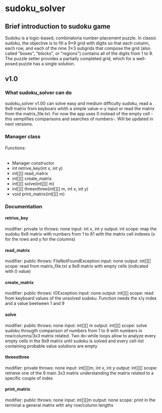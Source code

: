 # sudoku_solver

## Brief introduction to sudoku game
Sudoku is a logic-based, combinatoria number-placement puzzle. In classic sudoku, the objective is to fill a 9×9 grid with digits so that each column, each row, and each of the nine 3×3 subgrids that compose the grid (also called "boxes", "blocks", or "regions") contains all of the digits from 1 to 9. The puzzle setter provides a partially completed grid, which for a well-posed puzzle has a single solution.

## v1.0

### What sudoku_solver can do
sudoku_solver v1.00 can solve easy and medium difficulty sudoku, read a 9x9 matrix from keyboars whith a simple value-x-y input or read the matrix from the matrix_file.txt. 
For now the app uses 0 instead of the empty cell -this semplifies comparisons and searches of numbers-. Will be updated in next versions.

### Manager class
###### Functions:
- Manager constructor
- int retrive_key(int x, int y)
- int[][] read_matrix
- int[][] create_matrix
- int[][] solve(int[][] m)
- int[][] threexthree(int[][] m, int x, int y)
- void print_matrix(int[][] m)

### Documentation
#### retrive_key
modifier: private \n
throws: none
input: int x, int y
output: int 
scope: map the sudoku 9x9 matrix with numbers from 1 to 81 with the matrix cell indexes (x for the rows and y for the columns)

#### read_matrix
modifier: public
throws: FileNotFoundException
input: none
output: int[][]
scope: read from matrix_file.txt a 9x9 matrix with empty cells (indicated with 0 value)

#### create_matrix
modifier: public
throws: IOException
input: none
output: int[][]
scope: read from keyboard values of the unsolved sudoku. Function needs the x/y index and a value beetween 1 and 9

#### solve
modifier: public
throws: none
input: int[][] m
output: int[][]
scope: solve sudoku througth comparison of numbers from 1 to 9 with numbers in row/columns/3x3 matrix related. Two do-while loops allow to analyze every empty cells in the 9x9 matrix until sudoku is solved and every cell-list containing probable value solutions are empty

#### threexthree
modifier: private
throws: none
input: int[][]m, int x, int y
output: int[][]
scope: retrieve one of the 9 main 3x3 matrix understanding the matrix related to a specific couple of index

#### print_matrix
modifier: public
throws: none
input: int[][]m
output: none
scope: print in the terminal a general matrix with any row/column lengths
